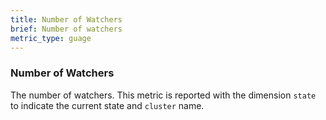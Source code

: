 ```yaml
---
title: Number of Watchers
brief: Number of watchers
metric_type: guage
---
```

### Number of Watchers
The number of watchers. This metric is reported with the dimension `state` to indicate the current state and `cluster` name.
